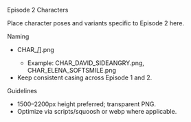 Episode 2 Characters

Place character poses and variants specific to Episode 2 here.

Naming
- CHAR_<name>_<pose>[_<emotion>].png
  - Example: CHAR_DAVID_SIDEANGRY.png, CHAR_ELENA_SOFTSMILE.png
- Keep consistent casing across Episode 1 and 2.

Guidelines
- 1500–2200px height preferred; transparent PNG.
- Optimize via scripts/squoosh or webp where applicable.
